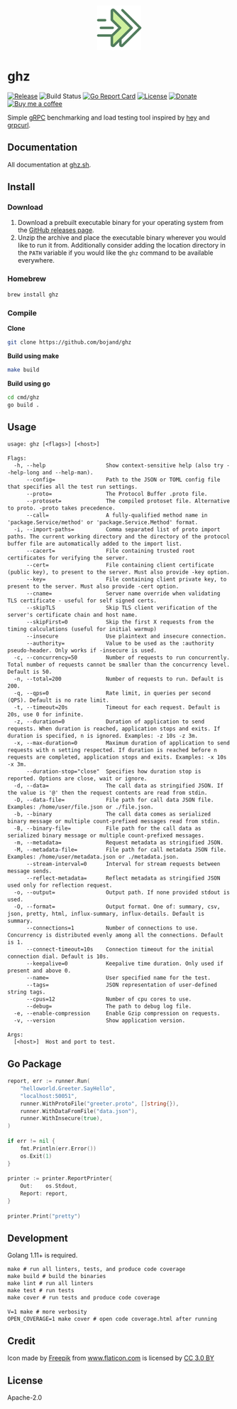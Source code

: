 <div align="center">
	<br>
	<img src="green_fwd2.svg" alt="Logo" width="100">
	<br>
</div>

# ghz

[![Release](https://img.shields.io/github/release/bojand/ghz.svg?style=flat-square)](https://github.com/bojand/ghz/releases/latest)
![Build Status](https://github.com/bojand/ghz/workflows/build/badge.svg)
[![Go Report Card](https://goreportcard.com/badge/github.com/bojand/ghz?style=flat-square)](https://goreportcard.com/report/github.com/bojand/ghz)
[![License](https://img.shields.io/github/license/bojand/ghz.svg?style=flat-square)](https://raw.githubusercontent.com/bojand/ghz/master/LICENSE)
[![Donate](https://img.shields.io/badge/Donate-PayPal-green.svg?style=flat-square)](https://www.paypal.me/bojandj)
[![Buy me a coffee](https://img.shields.io/badge/buy%20me-a%20coffee-orange.svg?style=flat-square)](https://www.buymeacoffee.com/bojand)

Simple [gRPC](http://grpc.io/) benchmarking and load testing tool inspired by [hey](https://github.com/rakyll/hey/) and [grpcurl](https://github.com/fullstorydev/grpcurl).

## Documentation

All documentation at [ghz.sh](https://ghz.sh).

## Install

### Download

1. Download a prebuilt executable binary for your operating system from the [GitHub releases page](https://github.com/bojand/ghz/releases).
2. Unzip the archive and place the executable binary wherever you would like to run it from. Additionally consider adding the location directory in the `PATH` variable if you would like the `ghz` command to be available everywhere.

### Homebrew

```sh
brew install ghz
```

### Compile

**Clone**

```sh
git clone https://github.com/bojand/ghz
```

**Build using make**

```sh
make build
```

**Build using go**

```sh
cd cmd/ghz
go build .
```

## Usage

```
usage: ghz [<flags>] [<host>]

Flags:
  -h, --help                   Show context-sensitive help (also try --help-long and --help-man).
      --config=                Path to the JSON or TOML config file that specifies all the test run settings.
      --proto=                 The Protocol Buffer .proto file.
      --protoset=              The compiled protoset file. Alternative to proto. -proto takes precedence.
      --call=                  A fully-qualified method name in 'package.Service/method' or 'package.Service.Method' format.
  -i, --import-paths=          Comma separated list of proto import paths. The current working directory and the directory of the protocol buffer file are automatically added to the import list.
      --cacert=                File containing trusted root certificates for verifying the server.
      --cert=                  File containing client certificate (public key), to present to the server. Must also provide -key option.
      --key=                   File containing client private key, to present to the server. Must also provide -cert option.
      --cname=                 Server name override when validating TLS certificate - useful for self signed certs.
      --skipTLS                Skip TLS client verification of the server's certificate chain and host name.
      --skipFirst=0            Skip the first X requests from the timing calculations (useful for initial warmup)
      --insecure               Use plaintext and insecure connection.
      --authority=             Value to be used as the :authority pseudo-header. Only works if -insecure is used.
  -c, --concurrency=50         Number of requests to run concurrently. Total number of requests cannot be smaller than the concurrency level. Default is 50.
  -n, --total=200              Number of requests to run. Default is 200.
  -q, --qps=0                  Rate limit, in queries per second (QPS). Default is no rate limit.
  -t, --timeout=20s            Timeout for each request. Default is 20s, use 0 for infinite.
  -z, --duration=0             Duration of application to send requests. When duration is reached, application stops and exits. If duration is specified, n is ignored. Examples: -z 10s -z 3m.
  -x, --max-duration=0         Maximum duration of application to send requests with n setting respected. If duration is reached before n requests are completed, application stops and exits. Examples: -x 10s -x 3m.
      --duration-stop="close"  Specifies how duration stop is reported. Options are close, wait or ignore.
  -d, --data=                  The call data as stringified JSON. If the value is '@' then the request contents are read from stdin.
  -D, --data-file=             File path for call data JSON file. Examples: /home/user/file.json or ./file.json.
  -b, --binary                 The call data comes as serialized binary message or multiple count-prefixed messages read from stdin.
  -B, --binary-file=           File path for the call data as serialized binary message or multiple count-prefixed messages.
  -m, --metadata=              Request metadata as stringified JSON.
  -M, --metadata-file=         File path for call metadata JSON file. Examples: /home/user/metadata.json or ./metadata.json.
      --stream-interval=0      Interval for stream requests between message sends.
      --reflect-metadata=      Reflect metadata as stringified JSON used only for reflection request.
  -o, --output=                Output path. If none provided stdout is used.
  -O, --format=                Output format. One of: summary, csv, json, pretty, html, influx-summary, influx-details. Default is summary.
      --connections=1          Number of connections to use. Concurrency is distributed evenly among all the connections. Default is 1.
      --connect-timeout=10s    Connection timeout for the initial connection dial. Default is 10s.
      --keepalive=0            Keepalive time duration. Only used if present and above 0.
      --name=                  User specified name for the test.
      --tags=                  JSON representation of user-defined string tags.
      --cpus=12                Number of cpu cores to use.
      --debug=                 The path to debug log file.
  -e, --enable-compression     Enable Gzip compression on requests.
  -v, --version                Show application version.

Args:
  [<host>]  Host and port to test.
```

## Go Package

```go
report, err := runner.Run(
    "helloworld.Greeter.SayHello",
    "localhost:50051",
    runner.WithProtoFile("greeter.proto", []string{}),
    runner.WithDataFromFile("data.json"),
    runner.WithInsecure(true),
)

if err != nil {
    fmt.Println(err.Error())
    os.Exit(1)
}

printer := printer.ReportPrinter{
    Out:    os.Stdout,
    Report: report,
}

printer.Print("pretty")
```

## Development

Golang 1.11+ is required.

```
make # run all linters, tests, and produce code coverage
make build # build the binaries
make lint # run all linters
make test # run tests
make cover # run tests and produce code coverage

V=1 make # more verbosity
OPEN_COVERAGE=1 make cover # open code coverage.html after running
```

## Credit

Icon made by <a href="http://www.freepik.com" title="Freepik">Freepik</a> from <a href="https://www.flaticon.com/" title="Flaticon">www.flaticon.com</a> is licensed by <a href="http://creativecommons.org/licenses/by/3.0/" title="Creative Commons BY 3.0" target="_blank">CC 3.0 BY</a>

## License

Apache-2.0
